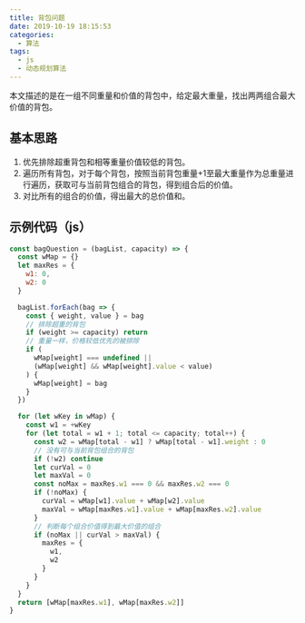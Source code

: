 ```yaml
---
title: 背包问题
date: 2019-10-19 18:15:53
categories:
  - 算法
tags:
  - js
  - 动态规划算法
---
```


本文描述的是在一组不同重量和价值的背包中，给定最大重量，找出两两组合最大价值的背包。

## 基本思路

1. 优先排除超重背包和相等重量价值较低的背包。
2. 遍历所有背包，对于每个背包，按照当前背包重量+1至最大重量作为总重量进行遍历，获取可与当前背包组合的背包，得到组合后的价值。
3. 对比所有的组合的价值，得出最大的总价值和。


## 示例代码（js）

```js
const bagQuestion = (bagList, capacity) => {
  const wMap = {}
  let maxRes = {
    w1: 0,
    w2: 0
  }

  bagList.forEach(bag => {
    const { weight, value } = bag
    // 排除超重的背包
    if (weight >= capacity) return
    // 重量一样，价格较低优先的被排除
    if (
      wMap[weight] === undefined ||
      (wMap[weight] && wMap[weight].value < value)
    ) {
      wMap[weight] = bag
    }
  })

  for (let wKey in wMap) {
    const w1 = +wKey
    for (let total = w1 + 1; total <= capacity; total++) {
      const w2 = wMap[total - w1] ? wMap[total - w1].weight : 0
      // 没有可与当前背包组合的背包
      if (!w2) continue
      let curVal = 0
      let maxVal = 0
      const noMax = maxRes.w1 === 0 && maxRes.w2 === 0
      if (!noMax) {
        curVal = wMap[w1].value + wMap[w2].value
        maxVal = wMap[maxRes.w1].value + wMap[maxRes.w2].value
      }
      // 判断每个组合价值得到最大价值的组合
      if (noMax || curVal > maxVal) {
        maxRes = {
          w1,
          w2
        }
      }
    }
  }
  return [wMap[maxRes.w1], wMap[maxRes.w2]]
}
```